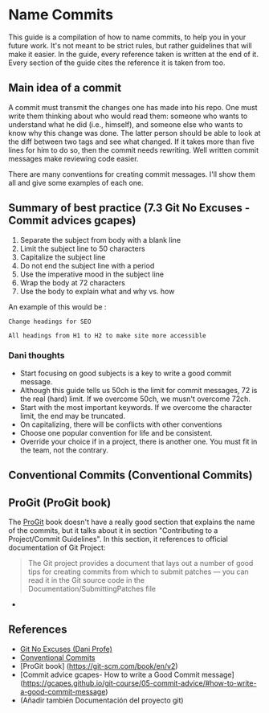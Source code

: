 # Name Commits

This guide is a compilation of how to name commits, to help you in your future
work.  It's not meant to be strict rules, but rather guidelines that will make
it easier.
In the guide, every reference taken is written at the end of it. Every section
of the guide cites the reference it is taken from too.

## Main idea of a commit

A commit must transmit the changes one has made into his repo. One must write
them thinking  about who would read them: someone who wants to understand
what he did (i.e., himself), and someone else who wants to know why this change
was done. The latter person should be able to look at the diff between two tags
and see what changed. If it takes more than five lines for him to do so, then
the commit needs rewriting. Well written commit messages make reviewing code
easier.

There are many conventions for creating commit messages. I'll show them all and
give some examples of each one.

## Summary of best practice (7.3 Git No Excuses - Commit advices gcapes)

1. Separate the subject from body with a blank line
2. Limit the subject line to 50 characters
3. Capitalize the subject line
4. Do not end the subject line with a period
5. Use the imperative mood in the subject line
6. Wrap the body at 72 characters
7. Use the body to explain what and why vs. how

An example of this would be :

```commit
Change headings for SEO

All headings from H1 to H2 to make site more accessible
```

### Dani thoughts

- Start focusing on good subjects is a key to write a good commit message.
- Although this guide tells us 50ch is the limit for commit messages, 72 is the
  real (hard) limit. If we overcome 50ch, we musn't overcome 72ch.
- Start with the most important keywords. If we overcome the character limit,
  the end may be truncated.
- On capitalizing, there will be conflicts with other conventions
- Choose one popular convention for life and be consistent.
- Override your choice if in a project, there is another one. You must fit in
  the team, not the contrary.

## Conventional Commits (Conventional Commits)

## ProGit (ProGit book)

The [ProGit](http://progit.org/book/) book doesn't have a really good section
that explains the name of the commits, but it talks about it in section
"Contributing to a Project/Commit Guidelines". In this section, it references to
official documentation of Git Project:
> The Git project provides a document that lays out a number
of good tips for creating commits from which to submit patches — you can read it in the Git source
code in the Documentation/SubmittingPatches file


- 

## References

- [Git No Excuses (Dani Profe)](01-git-noexcuses.draft.html)
- [Conventional Commits](conventionalCommits.com)
- [ProGit book] (<https://git-scm.com/book/en/v2>)
- [Commit advice gcapes- How to write a Good Commit message] (<https://gcapes.github.io/git-course/05-commit-advice/#how-to-write-a-good-commit-message>)
- (Añadir también Documentación del proyecto git)
